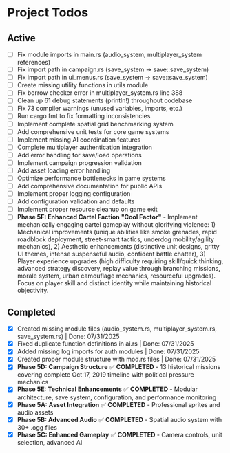 # Project Todos

## Active
- [ ] Fix module imports in main.rs (audio_system, multiplayer_system references)
- [ ] Fix import path in campaign.rs (save_system -> save::save_system)
- [ ] Fix import path in ui_menus.rs (save_system -> save::save_system)
- [ ] Create missing utility functions in utils module
- [ ] Fix borrow checker error in multiplayer_system.rs line 388
- [ ] Clean up 61 debug statements (println!) throughout codebase
- [ ] Fix 73 compiler warnings (unused variables, imports, etc.)
- [ ] Run cargo fmt to fix formatting inconsistencies
- [ ] Implement complete spatial grid benchmarking system
- [ ] Add comprehensive unit tests for core game systems
- [ ] Implement missing AI coordination features
- [ ] Complete multiplayer authentication integration
- [ ] Add error handling for save/load operations
- [ ] Implement campaign progression validation
- [ ] Add asset loading error handling
- [ ] Optimize performance bottlenecks in game systems
- [ ] Add comprehensive documentation for public APIs
- [ ] Implement proper logging configuration
- [ ] Add configuration validation and defaults
- [ ] Implement proper resource cleanup on game exit
- [ ] **Phase 5F: Enhanced Cartel Faction "Cool Factor"** - Implement mechanically engaging cartel gameplay without glorifying violence: 1) Mechanical improvements (unique abilities like smoke grenades, rapid roadblock deployment, street-smart tactics, underdog mobility/agility mechanics), 2) Aesthetic enhancements (distinctive unit designs, gritty UI themes, intense suspenseful audio, confident battle chatter), 3) Player experience upgrades (high difficulty requiring skill/quick thinking, advanced strategy discovery, replay value through branching missions, morale system, urban camouflage mechanics, resourceful upgrades). Focus on player skill and distinct identity while maintaining historical objectivity.

## Completed
- [x] Created missing module files (audio_system.rs, multiplayer_system.rs, save_system.rs) | Done: 07/31/2025
- [x] Fixed duplicate function definitions in ai.rs | Done: 07/31/2025
- [x] Added missing log imports for auth modules | Done: 07/31/2025
- [x] Created proper module structure with mod.rs files | Done: 07/31/2025
- [x] **Phase 5D: Campaign Structure** ✅ **COMPLETED** - 13 historical missions covering complete Oct 17, 2019 timeline with political pressure mechanics
- [x] **Phase 5E: Technical Enhancements** ✅ **COMPLETED** - Modular architecture, save system, configuration, and performance monitoring
- [x] **Phase 5A: Asset Integration** ✅ **COMPLETED** - Professional sprites and audio assets
- [x] **Phase 5B: Advanced Audio** ✅ **COMPLETED** - Spatial audio system with 30+ .ogg files
- [x] **Phase 5C: Enhanced Gameplay** ✅ **COMPLETED** - Camera controls, unit selection, advanced AI

